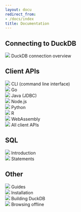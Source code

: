 ```yaml
---
layout: docu
redirect_from:
- /docs/index
title: Documentation
---
```


## Connecting to DuckDB

<div class="box-link-wrapper">
    <div class="box-link half-width">
        <a href="{% link docs/stable/connect/overview.md %}"></a>
        <span class="symbol"><img src="{% link images/icons/link.svg %}"></span>
        <span>DuckDB connection overview</span>
        <span class="chevron"></span>
    </div>
</div>

## Client APIs

<div class="box-link-wrapper">
    <div class="box-link half-width">
        <a href="{% link docs/stable/clients/cli/overview.md %}"></a>
        <span class="symbol"><img src="{% link images/icons/cli.svg %}"></span>
        <span>CLI (command line interface)</span>
        <span class="chevron"></span>
    </div>
    <div class="box-link half-width">
        <a href="{% link docs/stable/clients/go.md %}"></a>
        <span class="symbol"><img src="{% link images/icons/go.svg %}"></span>
        <span>Go</span>
        <span class="chevron"></span>
    </div>
    <div class="box-link half-width">
        <a href="{% link docs/stable/clients/java.md %}"></a>
        <span class="symbol"><img src="{% link images/icons/java.svg %}"></span>
        <span>Java (JDBC)</span>
        <span class="chevron"></span>
    </div>
    <div class="box-link half-width">
        <a href="{% link docs/stable/clients/node_neo/overview.md %}"></a>
        <span class="symbol"><img src="{% link images/icons/nodejs.svg %}"></span>
        <span>Node.js</span>
        <span class="chevron"></span>
    </div>
    <div class="box-link half-width">
        <a href="{% link docs/stable/clients/python/overview.md %}"></a>
        <span class="symbol"><img src="{% link images/icons/python.svg %}"></span>
        <span>Python</span>
        <span class="chevron"></span>
    </div>
    <div class="box-link half-width">
        <a href="{% link docs/stable/clients/r.md %}"></a>
        <span class="symbol"><img src="{% link images/icons/r.svg %}"></span>
        <span>R</span>
        <span class="chevron"></span>
    </div>
    <div class="box-link half-width">
        <a href="{% link docs/stable/clients/wasm/overview.md %}"></a>
        <span class="symbol"><img src="{% link images/icons/webassembly.svg %}"></span>
        <span>WebAssembly</span>
        <span class="chevron"></span>
    </div>
    <div class="box-link half-width">
        <a href="{% link docs/stable/clients/overview.md %}"></a>
        <span class="symbol"><img src="{% link images/icons/doc.svg %}"></span>
        <span>All client APIs</span>
        <span class="chevron"></span>
    </div>
</div>

## SQL

<div class="box-link-wrapper">
    <div class="box-link half-width">
        <a href="{% link docs/stable/sql/introduction.md %}"></a>
        <span class="symbol"><img src="{% link images/icons/doc.svg %}"></span>
        <span>Introduction</span>
        <span class="chevron"></span>
    </div>
    <div class="box-link half-width">
        <a href="{% link docs/stable/sql/statements/overview.md %}"></a>
        <span class="symbol"><img src="{% link images/icons/attention.svg %}"></span>
        <span>Statements</span>
        <span class="chevron"></span>
    </div>
</div>

## Other

<div class="box-link-wrapper">
    <div class="box-link half-width">
        <a href="{% link docs/stable/guides/overview.md %}"></a>
        <span class="symbol"><img src="{% link images/icons/folder.svg %}"></span>
        <span>Guides</span>
        <span class="chevron"></span>
    </div>
    <div class="box-link half-width">
        <a href="{% link docs/installation/index.html %}"></a>
        <span class="symbol"><img src="{% link images/icons/database.svg %}"></span>
        <span>Installation</span>
        <span class="chevron"></span>
    </div>
    <div class="box-link half-width">
        <a href="{% link docs/stable/dev/building/overview.md %}"></a>
        <span class="symbol"><img src="{% link images/icons/wrench.svg %}"></span>
        <span>Building DuckDB</span>
        <span class="chevron"></span>
    </div>
    <div class="box-link half-width">
        <a href="{% link docs/stable/guides/offline-copy.md %}"></a>
        <span class="symbol"><img src="{% link images/icons/doc.svg %}"></span>
        <span>Browsing offline</span>
        <span class="chevron"></span>
    </div>
</div>
